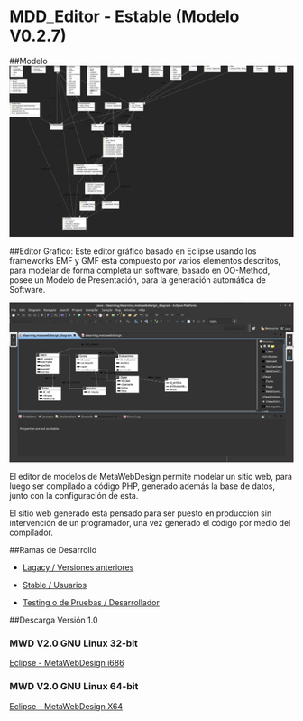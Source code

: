# MDD_Editor - Estable (Modelo V0.2.7)

##Modelo
![Alt text](https://github.com/MetaWebDesign/Editor/blob/master/Editor_MWD/text/model.png "Metamodelo")

##Editor Grafico:
Este editor gráfico basado en Eclipse usando los frameworks EMF y GMF esta compuesto por varios elementos descritos, para modelar de forma completa un software, basado en OO-Method, posee un Modelo de Presentación, para la generación automática de Software.


![Alt text](https://github.com/MetaWebDesign/Editor/blob/master/Editor_MWD/text/editor.png "Editor de Modelos")

El editor de modelos de MetaWebDesign permite modelar un sitio web, para luego ser compilado a código PHP, generado además la base de datos, junto con la configuración de esta. 

El sitio web generado esta pensado para ser puesto en producción sin intervención de un programador, una vez generado el código por medio del compilador.

##Ramas de Desarrollo

* [Lagacy / Versiones anteriores](https://github.com/MetaWebDesign/Editor/tree/legacy)

* [Stable / Usuarios](https://github.com/MetaWebDesign/Editor)

* [Testing o de Pruebas / Desarrollador ](https://github.com/MetaWebDesign/Editor/tree/testing)

##Descarga Versión 1.0

### MWD V2.0 GNU Linux 32-bit
[Eclipse - MetaWebDesign i686 ](http://www.piratevalpo.cl/desarrollo/MetaWebDesign_32bits.7z)

### MWD V2.0 GNU Linux 64-bit
[Eclipse - MetaWebDesign X64 ](http://www.piratevalpo.cl/desarrollo/MetaWebDesign64bits.tar.gz)
